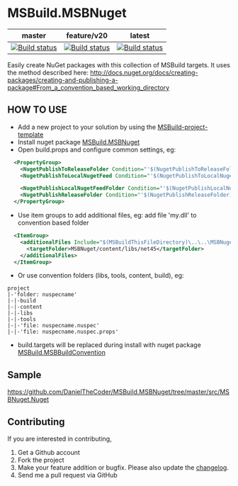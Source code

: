 MSBuild.MSBNuget
=================

|master|feature/v20|latest|
|:-:|:-:|:-:|
|[![Build status](https://ci.appveyor.com/api/projects/status/ej734224ri3aavru/branch/master?svg=true)](https://ci.appveyor.com/project/DanielTheCoder/msbuild-msbnuget/branch/master)|[![Build status](https://ci.appveyor.com/api/projects/status/ej734224ri3aavru/branch/feature/v20?svg=true)](https://ci.appveyor.com/projects/DanielTheCoder/msbuild-msbnuget/branch/feature/v20)|[![Build status](https://ci.appveyor.com/api/projects/status/ej734224ri3aavru?svg=true)](https://ci.appveyor.com/project/DanielTheCoder/msbuild-msbnuget)|

Easily create NuGet packages with this collection of MSBuild targets.
It uses the method described here: http://docs.nuget.org/docs/creating-packages/creating-and-publishing-a-package#From_a_convention_based_working_directory
  

HOW TO USE
------------

- Add a new project to your solution by using the [MSBuild-project-template](http://visualstudiogallery.msdn.microsoft.com/4b75d0cc-b693-4c1c-8105-fbaeb0714b03)
- Install nuget package [MSBuild.MSBNuget](https://www.nuget.org/packages/MSBuild.MSBNuget)
- Open build.props and configure common settings, eg:
  
```XML
  <PropertyGroup>
    <NugetPublishToReleaseFolder Condition="'$(NugetPublishToReleaseFolder)'==''">false</NugetPublishToReleaseFolder>
    <NugetPublishToLocalNugetFeed Condition="'$(NugetPublishToLocalNugetFeed)'==''">false</NugetPublishToLocalNugetFeed>

    <NugetPublishLocalNugetFeedFolder Condition="'$(NugetPublishLocalNugetFeedFolder)'==''">$(MSBuildProjectDirectory)\..\..\Publish\</NugetPublishLocalNugetFeedFolder>
    <NugetPublishReleaseFolder Condition="'$(NugetPublishReleaseFolder)'==''">$(MSBuildProjectDirectory)\..\..\Releases\</NugetPublishReleaseFolder>
  </PropertyGroup>
 ```

- Use item groups to add additional files, eg: add file 'my.dll' to convention based folder

```XML
  <ItemGroup>
    <additionalFiles Include="$(MSBuildThisFileDirectory)\..\..\MSBNuget\my.dll">
      <targetFolder>MSBNuget/content/libs/net45</targetFolder>
    </additionalFiles>
  </ItemGroup>
```

- Or use convention folders (libs, tools, content, build), eg:  
  
```
project  
|-'folder: nuspecname'  
|-|-build  
|-|-content  
|-|-libs  
|-|-tools  
|-|-'file: nuspecname.nuspec'  
|-|-'file: nuspecname.nuspec.props'  
```
    
- build.targets will be replaced during install with nuget package [MSBuild.MSBBuildConvention](https://www.nuget.org/packages/MSBuild.MSBBuildConvention)
  
Sample
------------
https://github.com/DanielTheCoder/MSBuild.MSBNuget/tree/master/src/MSBNuget.Nuget  
  

Contributing
------------
If you are interested in contributing,  
  
1. Get a Github account  
1. Fork the project  
1. Make your feature addition or bugfix. Please also update the [changelog](https://github.com/DanielTheCoder/MSBuild.MSBNuget/blob/master/changelog.txt).  
1. Send me a pull request via GitHub  
 
